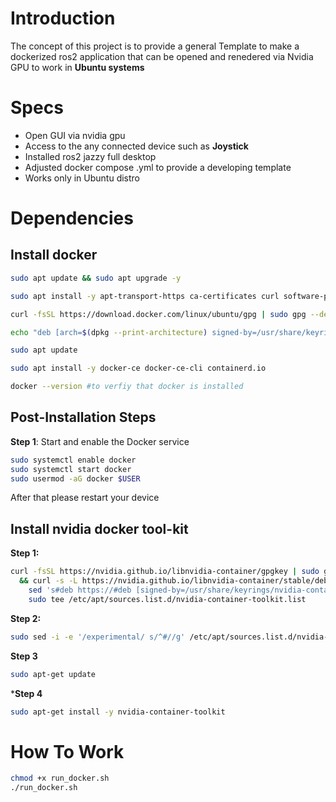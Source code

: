 # Introduction
The concept of this project is to provide a general Template to make a dockerized ros2 application that can be opened and renedered via Nvidia GPU to work in **Ubuntu systems**
# Specs
- Open GUI via nvidia gpu
- Access to the any connected device such as **Joystick**
- Installed ros2 jazzy full desktop
- Adjusted docker compose .yml to provide a developing template
- Works only in Ubuntu distro
# Dependencies
## Install docker
```bash
sudo apt update && sudo apt upgrade -y

sudo apt install -y apt-transport-https ca-certificates curl software-properties-common

curl -fsSL https://download.docker.com/linux/ubuntu/gpg | sudo gpg --dearmor -o /usr/share/keyrings/docker-archive-keyring.gpg

echo "deb [arch=$(dpkg --print-architecture) signed-by=/usr/share/keyrings/docker-archive-keyring.gpg] https://download.docker.com/linux/ubuntu $(lsb_release -cs) stable" | sudo tee /etc/apt/sources.list.d/docker.list > /dev/null

sudo apt update

sudo apt install -y docker-ce docker-ce-cli containerd.io

docker --version #to verfiy that docker is installed
``` 
## Post-Installation Steps
**Step 1**: Start and enable the Docker service
```bash
sudo systemctl enable docker
sudo systemctl start docker
sudo usermod -aG docker $USER
```
After that please restart your device

## Install nvidia docker tool-kit

**Step 1:**
```bash
curl -fsSL https://nvidia.github.io/libnvidia-container/gpgkey | sudo gpg --dearmor -o /usr/share/keyrings/nvidia-container-toolkit-keyring.gpg \
  && curl -s -L https://nvidia.github.io/libnvidia-container/stable/deb/nvidia-container-toolkit.list | \
    sed 's#deb https://#deb [signed-by=/usr/share/keyrings/nvidia-container-toolkit-keyring.gpg] https://#g' | \
    sudo tee /etc/apt/sources.list.d/nvidia-container-toolkit.list
```

**Step 2:**
```bash
sudo sed -i -e '/experimental/ s/^#//g' /etc/apt/sources.list.d/nvidia-container-toolkit.list
```

**Step 3**
```bash
sudo apt-get update
```

***Step 4**
```bash
sudo apt-get install -y nvidia-container-toolkit
```

# How To Work

```bash
chmod +x run_docker.sh
./run_docker.sh
```

